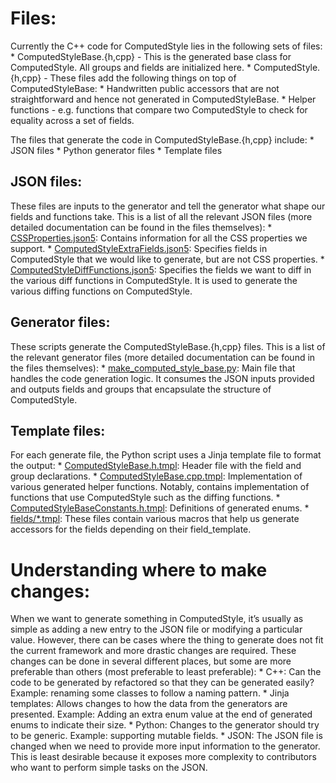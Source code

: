 # Files:

Currently the C++ code for ComputedStyle lies in the following sets of files: *
ComputedStyleBase.{h,cpp} - This is the generated base class for ComputedStyle.
All groups and fields are initialized here. * ComputedStyle.{h,cpp} - These
files add the following things on top of ComputedStyleBase: * Handwritten public
accessors that are not straightforward and hence not generated in
ComputedStyleBase. * Helper functions - e.g. functions that compare two
ComputedStyle to check for equality across a set of fields.

The files that generate the code in ComputedStyleBase.{h,cpp} include: * JSON
files * Python generator files * Template files

## JSON files:

These files are inputs to the generator and tell the generator what shape our
fields and functions take. This is a list of all the relevant JSON files (more
detailed documentation can be found in the files themselves): *
[CSSProperties.json5](https://cs.chromium.org/chromium/src/third_party/WebKit/Source/core/css/CSSProperties.json5):
Contains information for all the CSS properties we support. *
[ComputedStyleExtraFields.json5](https://cs.chromium.org/chromium/src/third_party/WebKit/Source/core/css/ComputedStyleExtraFields.json5):
Specifies fields in ComputedStyle that we would like to generate, but are not
CSS properties. *
[ComputedStyleDiffFunctions.json5](https://cs.chromium.org/chromium/src/third_party/WebKit/Source/core/css/ComputedStyleDiffFunctions.json5):
Specifies the fields we want to diff in the various diff functions in
ComputedStyle. It is used to generate the various diffing functions on
ComputedStyle.

## Generator files:

These scripts generate the ComputedStyleBase.{h,cpp} files. This is a list of
the relevant generator files (more detailed documentation can be found in the
files themselves): *
[make_computed_style_base.py](https://cs.chromium.org/chromium/src/third_party/WebKit/Source/build/scripts/make_computed_style_base.py):
Main file that handles the code generation logic. It consumes the JSON inputs
provided and outputs fields and groups that encapsulate the structure of
ComputedStyle.

## Template files:

For each generate file, the Python script uses a Jinja template file to format
the output: *
[ComputedStyleBase.h.tmpl](https://cs.chromium.org/chromium/src/third_party/WebKit/Source/build/scripts/templates/ComputedStyleBase.h.tmpl):
Header file with the field and group declarations. *
[ComputedStyleBase.cpp.tmpl](https://cs.chromium.org/chromium/src/third_party/WebKit/Source/build/scripts/templates/ComputedStyleBase.cpp.tmpl):
Implementation of various generated helper functions. Notably, contains
implementation of functions that use ComputedStyle such as the diffing
functions. *
[ComputedStyleBaseConstants.h.tmpl](https://cs.chromium.org/chromium/src/third_party/WebKit/Source/build/scripts/templates/ComputedStyleBaseConstants.h.tmpl):
Definitions of generated enums. *
[fields/*.tmpl](https://cs.chromium.org/chromium/src/third_party/WebKit/Source/build/scripts/templates/fields/):
These files contain various macros that help us generate accessors for the
fields depending on their field_template.

# Understanding where to make changes:

When we want to generate something in ComputedStyle, it’s usually as simple as
adding a new entry to the JSON file or modifying a particular value. However,
there can be cases where the thing to generate does not fit the current
framework and more drastic changes are required. These changes can be done in
several different places, but some are more preferable than others (most
preferable to least preferable): * C++: Can the code to be generated by
refactored so that they can be generated easily? Example: renaming some classes
to follow a naming pattern. * Jinja templates: Allows changes to how the data
from the generators are presented. Example: Adding an extra enum value at the
end of generated enums to indicate their size. * Python: Changes to the
generator should try to be generic. Example: supporting mutable fields. * JSON:
The JSON file is changed when we need to provide more input information to the
generator. This is least desirable because it exposes more complexity to
contributors who want to perform simple tasks on the JSON.
